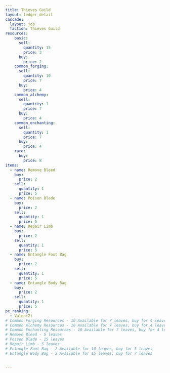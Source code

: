 ```yaml
---
title: Thieves Guild
layout: ledger_detail
cascade:
  layout: job
  faction: Thieves Guild
resources:
    basic:
      sell:
        quantity: 15
        price: 3
      buy:
        price: 2
    common_forging:
      sell:
        quantity: 10
        price: 7
      buy:
        price: 4
    common_alchemy:
      sell:
        quantity: 1
        price: 7
      buy:
        price: 4
    common_enchanting:
      sell:
        quantity: 1
        price: 7
      buy:
        price: 4
    rare:
      buy:
        price: 8
items:
  - name: Remove Bleed
    buy: 
      price: 2
    sell:
      quantity: 1
      price: 5
  - name: Poison Blade 
    buy: 
      price: 2
    sell:
      quantity: 1
      price: 5
  - name: Repair Limb
    buy: 
      price: 2
    sell:
      quantity: 1
      price: 5
  - name: Entangle Foot Bag
    buy: 
      price: 2
    sell:
      quantity: 1
      price: 5
  - name: Entangle Body Bag
    buy: 
      price: 2
    sell:
      quantity: 1
      price: 5
pc_ranking:
  - Valen(2)
# Common Forging Resources - 10 Available for 7 leaves, buy for 4 leaves
# Common Alchemy Resources - 10 Available for 7 leaves, buy for 4 leaves
# Common Enchanting Resources - 10 Available for 7 leaves, buy for 4 leaves
# Remove Bleed - 5 leaves
# Poison Blade - 15 leaves
# Repair Limb - 5 leaves
# Entangle Foot Bag - 2 Available for 10 leaves, buy for 5 leaves
# Entangle Body Bag - 2 Available for 15 leaves, buy for 7 leaves


---
```


